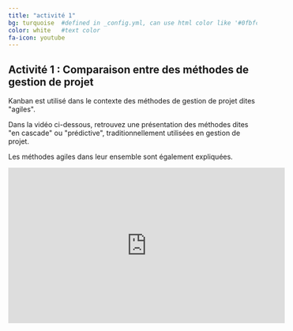 ```yaml
---
title: "activité 1"
bg: turquoise  #defined in _config.yml, can use html color like '#0fbfcf'
color: white   #text color
fa-icon: youtube
---
```


## Activité 1 : Comparaison entre des méthodes de gestion de projet

Kanban est utilisé dans le contexte des méthodes de gestion de projet dites "agiles". 

Dans la vidéo ci-dessous, retrouvez une présentation des méthodes dites "en cascade" ou "prédictive", traditionnellement utilisées en gestion de projet. 

Les méthodes agiles dans leur ensemble sont également expliquées. 

<div class="icontain">
	<iframe width="560" height="315" src="https://www.youtube.com/embed/vis8cWMm_ww" frameborder="0" allow="accelerometer; autoplay; encrypted-media; gyroscope; picture-in-picture" allowfullscreen></iframe>
</div>